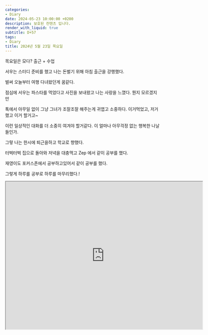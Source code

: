 ```yaml
---
categories:
- Diary
date: 2024-05-23 10:00:00 +0200
description: 보호된 컨텐츠 입니다.
render_with_liquid: true
subtitle: D+57
tags:
- Diary
title: 2024년 5월 23일 목요일
---
```


목요일은 모다? 출근 + 수업 



서우는 스터디 준비를 했고 나는 돈벌기 위해 아침 출근을 강행했다.



벌써 오늘부터 여행 다녀왔던게 꿈같다. 



점심에 서우는 파스타를 먹었다고 사진을 보내왔고 나는 사랑을 느꼈다. 뭔지 모르겠지만 



톡에서 아무일 없이 그냥 그녀가 조잘조잘 해주는게 귀엽고 소중하다. 이거먹었고, 저거 했고 이거 할거고~ 



이런 일상적인 대화를 더 소중히 여겨야 할거같다. 이 얼마나 아무걱정 없는 행복한 나날들인가. 



그렇 나는 한시에 퇴근을하고 학교로 향했다.



터벅터벅 집으로 돌아와 저녁을 대충먹고 Zep 에서 같이 공부를 했다.



재영이도 포커스존에서 공부하고있어서 같이 공부를 했다.



그렇게 하루를 공부로 하루를 마무리했다.!



<iframe src="https://drive.google.com/file/d/123MY8-Vou_M2WvsOXMWQ-Aw6acCPXiZ5/preview" width="640" height="480" allow="autoplay"></iframe>
